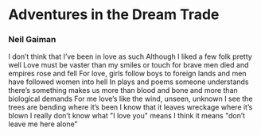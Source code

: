 # Adventures in the Dream Trade

### Neil Gaiman

I don’t think that I’ve been in love as such
Although I liked a few folk pretty well
Love must be vaster than my smiles or touch
for brave men died and empires rose and fell
For love, girls follow boys to foreign lands
and men have followed women into hell
In plays and poems someone understands
there’s something makes us more than blood and bone
and more than biological demands
For me love’s like the wind, unseen, unknown
I see the trees are bending where it’s been
I know that it leaves wreckage where it’s blown
I really don’t know what "I love you" means
I think it means "don’t leave me here alone”

